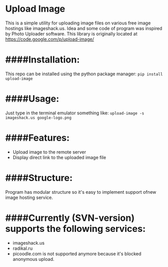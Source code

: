 **Upload Image**
==================
This is a simple utility for uploading image files on various free image hostings like imageshack.us. 
Idea and some code of program was inspired by Photo Uploader software. This library is originally located at https://code.google.com/p/upload-image/

####Installation:
=================
This repo can be installed using the python package manager:
```pip install upload-image```

####Usage:
=========
Just type in the terminal emulator something like:
```upload-image -s imageshack.us google-logo.png```

####Features:
=============
  * Upload image to the remote server
  * Display direct link to the uploaded image file

####Structure:
=============
Program has modular structure so it's easy to implement support ofnew image hosting service.

####Currently (SVN-version) supports the following services:
============================================================
 * imageshack.us
 * radikal.ru
 * picoodle.com is not supported anymore because it's blocked anonymous upload.
